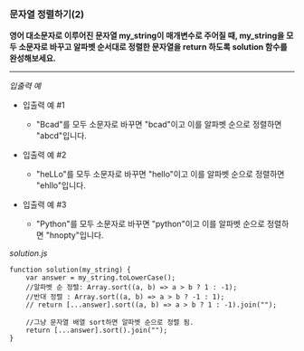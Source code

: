 ### 문자열 정렬하기(2)

**영어 대소문자로 이루어진 문자열 my_string이 매개변수로 주어질 때, my_string을 모두 소문자로 바꾸고 알파벳 순서대로 정렬한 문자열을 return 하도록 solution 함수를 완성해보세요.**

---

_입출력 예_

- 입출력 예 #1

  - "Bcad"를 모두 소문자로 바꾸면 "bcad"이고 이를 알파벳 순으로 정렬하면 "abcd"입니다.

- 입출력 예 #2

  - "heLLo"를 모두 소문자로 바꾸면 "hello"이고 이를 알파벳 순으로 정렬하면 "ehllo"입니다.

- 입출력 예 #3

  - "Python"를 모두 소문자로 바꾸면 "python"이고 이를 알파벳 순으로 정렬하면 "hnopty"입니다.

_solution.js_

```
function solution(my_string) {
    var answer = my_string.toLowerCase();
    //알파벳 순 정렬: Array.sort((a, b) => a > b ? 1 : -1);
    //반대 정렬 : Array.sort((a, b) => a > b ? -1 : 1);
    // return [...answer].sort((a, b) => a > b ? 1 : -1).join("");

    //그냥 문자열 배열 sort하면 알파벳 순으로 정렬 됨.
    return [...answer].sort().join("");
}
```
